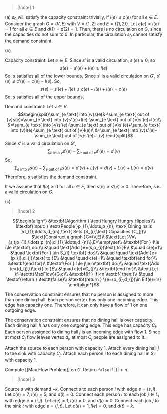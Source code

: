 >[!note] 1

(a) $s_{0}$ will satisfy the capacity constraint trivially, if $l(e)≤c(e)$ for all $e\in E$. Consider the graph $G=(V,E)$ with $V=\{1,2\}$ and $E=\{(1,2)\}$. Let $c(e)=l(e)=1$ for all $e\in E$ and $d(1)=d(2)=1$. Then, there is no circulation on $G$, since the capacities do not sum to $0$. In particular, the circulation $s_{0}$ cannot satisfy the demand constraint.

(b) 


Capacity constraint: Let $e\in E$. Since $s'$ is a valid circulation, $s'(e)\ge0$, so  $$s(e)=s'(e)+l(e)\ge l(e)$$So, $s$ satisfies all of the lower bounds. Since $s'$ is a valid circulation on $G'$, $s'(e)\le c'(e)=c(e)-l(e)$. So, $$s(e)=s'(e)+l(e)\le c(e)-l(e)+l(e)=c(e)$$ So, $s$ satisfies all of the upper bounds.

Demand constraint: Let $v\in V$. $$\begin{split}\sum_{e \text{ into }v}s(e)&-\sum_{e \text{ out of }v}s(e)=\sum_{e \text{ into }v}s'(e)+l(e)-\sum_{e \text{ out of }v}s'(e)+l(e)\\
&=\sum_{e \text{ into }v}s'(e)-\sum_{e \text{ out of }v}s'(e)+\sum_{e \text{ into }v}l(e)-\sum_{e \text{ out of }v}l(e)\\
&=\sum_{e \text{ into }v}s'(e)-\sum_{e \text{ out of }v}s'(e)+L(v)
\end{split}$$Since $s'$ is a valid circulation on $G'$, $$\sum_{e \text{ into }v}s'(e)-\sum_{e \text{ out of }v}s'(e)=d'(v)$$So, $$\sum_{e \text{ into }v}s(e)-\sum_{e \text{ out of }v}s(e)=d'(v)+L(v)=d(v)-L(v)+L(v)=d(v)$$Therefore, $s$ satisfies the demand constraint.

If we assume that $l(e)≥0$ for all $e\in E$, then $s(e)\ge s'(e)\ge0$. Therefore, $s$ is a valid circulation on $G$.

(c) 

>[!note] 2

$$\begin{align*}
&\textbf{Algorithm } \text{Hungry Hungry Hippies}\\
&\textbf{Input: } \text{People }p_{1},\ldots,p_{n}, \text{ Dining halls }d_{1},\ldots,d_{m},\text{ Sets }S_{i},\text{ Capacities }C_{j}\\
&\text{Construct a graph }G=(V,E)\\
&\text{Let }V=\{s,t,p_{1},\ldots,p_{n},d_{1},\ldots,d_{n}\},E=\emptyset\\
&\textbf{For } 1\le i\le n\textbf{ do:}\\
&\quad \text{Add }e=(s,p_{i})\text{ to }E\\
&\quad c(e)=1\\
&\quad \textbf{For } j\in S_{i} \textbf{ do:}\\
&\quad \quad \text{Add }e=(p_{i},d_{j})\text{ to }E\\
&\quad \quad c(e)=1\\
&\quad \textbf{end for}\\
&\textbf{end for}\\
&\textbf{For } 1\le j\le m\textbf{ do:}\\
&\quad \text{Add }e=(d_{j},t)\text{ to }E\\
&\quad c(e)=C_{j}\\
&\textbf{end for}\\
&\text{Let }f=\texttt{MaxFlow}(G,c)\\
&\textbf{If } |f|<n \textbf{ then:}\\
&\quad \textbf{return } \texttt{false}\\
&\textbf{return } \{e=(p_{i},d_{j})\in E:f(e)=1\}
\end{align*}$$

The conservation constraint ensures that no person is assigned to more than one dining hall. Each person vertex has only one incoming edge. This edge has capacity one. Therefore, it can only have a flow of 1 on one outgoing edge. 

The conservation constraint ensures that no dining hall is over capacity. Each dining hall $h$ has only one outgoing edge. This edge has capacity $C_{j}$. Each person assigned to dining hall $j$ is an incoming edge with flow 1. Since at most $C_{j}$ flow leaves vertex $d_{j}$, at most $C_{j}$ people are assigned to it.



Attach the source to each person with capacity 1. Attach every dining hall $j$ to the sink with capacity $C_{j}$. Attach each person $i$ to each dining hall in $S_i$ with capacity 1.

Compute [[Max Flow Problem]] on $G$. Return `false` if $|f|<n$. 


>[!note] 3

Source $s$ with demand $-k$. Connect $s$ to each person $i$ with edge $e=(s,i)$. Let $c(e)=7$,  $l(e)=5$, and $d(i)=0$. Connect each person $i$ to each job $j\in L_{i}$ with edge $e=(i,j)$. Let $c(e)=1,l(e)=0$, and $d(i)=0$. Connect each job $j$ to the sink $t$ with edge $e=(j,t)$. Let $c(e)=1,l(e)=0$, and $d(t)=k$. 